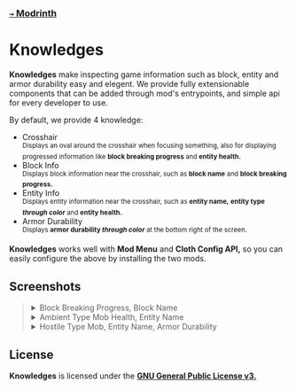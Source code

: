 ### <p alignment=right>[`→` Modrinth](https://modrinth.com/mod/knowledges)</p>

# Knowledges

**Knowledges** make inspecting game information such as block, entity and armor durability easy and elegent. We provide fully extensionable components that can be added through mod's entrypoints, and simple api for every developer to use.

By default, we provide 4 knowledge:

- Crosshair  
  <sup>Displays an oval around the crosshair when focusing something, also for displaying progressed information like **block breaking progress** and **entity health.**</sup>
- Block Info  
  <sup>Displays block information near the crosshair, such as **block name** and **block breaking progress.**</sup>
- Entity Info  
  <sup>Displays entity information near the crosshair, such as **entity name,** **entity type *through color*** and **entity health.**</sup>
- Armor Durability  
  <sup>Displays **armor durability *through color*** at the bottom right of the screen.</sup>

**Knowledges** works well with **Mod Menu** and **Cloth Config API,** so you can easily configure the above by installing the two mods.

## Screenshots

<blockquote>
  <details>
    <summary>
      Block Breaking Progress, Block Name
    </summary>
    <img src="https://github.com/KrLite/Knowledges/blob/artwork/content/block.png">
  </details>
  
  <details>
    <summary>
      Ambient Type Mob Health, Entity Name
    </summary>
    <img src="https://github.com/KrLite/Knowledges/blob/artwork/content/mob.png">
  </details>
  
  <details>
    <summary>
      Hostile Type Mob, Entity Name, Armor Durability
    </summary>
    <img src="https://github.com/KrLite/Knowledges/blob/artwork/content/hostile_armor.png">
  </details>
</blockquote>

## License

**Knowledges** is licensed under the **[GNU General Public License v3.](LICENSE)**
